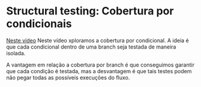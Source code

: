 # Structural testing: Cobertura por condicionais

[Neste vídeo](https://youtu.be/cavhWUZ-pp4) Neste vídeo xploramos a cobertura por condicional. A ideia é que cada condicional dentro de uma branch seja testada de maneira isolada. 

A vantagem em relação a cobertura por branch é que conseguimos garantir que cada condição é testada, mas a desvantagem é que tais testes podem não pegar todas as possíveis execuções do fluxo.

